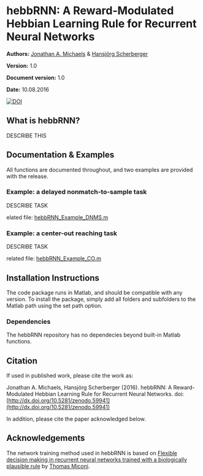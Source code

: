 # hebbRNN: A Reward-Modulated Hebbian Learning Rule for Recurrent Neural Networks

**Authors:** [Jonathan A. Michaels](http://www.jmichaels.me/) & [Hansjörg Scherberger](http://www.dpz.eu/en/unit/neurobiology.html)

**Version:** 1.0

**Document version:** 1.0

**Date:** 10.08.2016

[![DOI](https://zenodo.org/badge/22906/JonathanAMichaels/hebbRNN.svg)](https://zenodo.org/badge/latestdoi/22906/JonathanAMichaels/hebbRNN)

## What is hebbRNN?

DESCRIBE THIS

## Documentation & Examples
All functions are documented throughout, and two examples are provided with the release.

### Example: a delayed nonmatch-to-sample task

DESCRIBE TASK

elated file: [hebbRNN_Example_DNMS.m](https://github.com/JonathanAMichaels/hebbRNN/blob/master/examples/hebbRNN_Example_DNMS.m)

### Example: a center-out reaching task

DESCRIBE TASK

related file: [hebbRNN_Example_CO.m](https://github.com/JonathanAMichaels/hebbRNN/blob/master/examples/hebbRNN_Example_CO.m)


## Installation Instructions

The code package runs in Matlab, and should be compatible with any version.
To install the package, simply add all folders and subfolders to the Matlab path using the set path option.

### Dependencies

The hebbRNN repository has no dependecies beyond built-in Matlab functions.

## Citation

If used in published work, please cite the work as:

Jonathan A. Michaels, Hansjörg Scherberger (2016). hebbRNN: A Reward-Modulated Hebbian Learning Rule for Recurrent Neural Networks. doi: [http://dx.doi.org/10.5281/zenodo.59941](http://dx.doi.org/10.5281/zenodo.59941)

In addition, please cite the paper acknowledged below.

## Acknowledgements

The network training method used in hebbRNN is based on [Flexible decision ­making in recurrent neural networks trained with a biologically plausible rule](http://biorxiv.org/content/early/2016/07/26/057729) by [Thomas Miconi](http://scholar.harvard.edu/tmiconi/home).